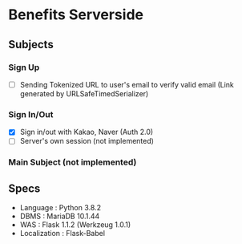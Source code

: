 # Benefits Serverside
## Subjects
### Sign Up
  - [ ] Sending Tokenized URL to user's email to verify valid email (Link generated by URLSafeTimedSerializer)  
### Sign In/Out
  - [x] Sign in/out with Kakao, Naver (Auth 2.0)
  - [ ] Server's own session (not implemented) 
### Main Subject (not implemented)
## Specs 
- Language : Python 3.8.2
- DBMS : MariaDB 10.1.44
- WAS : Flask 1.1.2 (Werkzeug 1.0.1)
- Localization : Flask-Babel

